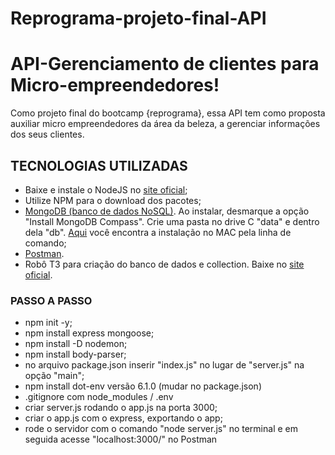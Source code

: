 # Reprograma-projeto-final-API
# API-Gerenciamento de clientes para Micro-empreendedores! 


Como projeto final do bootcamp {reprograma}, essa API tem como proposta auxiliar micro empreendedores da área da beleza, a gerenciar informações dos seus clientes.

## TECNOLOGIAS UTILIZADAS
- Baixe e instale o NodeJS no <a href = "https://nodejs.org/en/">site oficial</a>; 
- Utilize NPM para o download dos pacotes;
- <a href = "https://www.mongodb.com/dr/fastdl.mongodb.org/win32/mongodb-win32-x86_64-2008plus-ssl-4.0.1-signed.msi/download"> MongoDB (banco de dados NoSQL)</a>. 
Ao instalar, desmarque a opção "Install MongoDB Compass". Crie uma pasta no drive C "data" e dentro dela "db". 
<a href = "https://treehouse.github.io/installation-guides/mac/mongo-mac.html"> Aqui</a>
você encontra a instalação no MAC pela linha de comando;
- <a href = "https://www.getpostman.com/downloads/"> Postman</a>.
- Robô T3 para criação do banco de dados e collection. Baixe no <a href = "https://robomongo.org/download" >site oficial</a>.

### PASSO A PASSO
- npm init -y;
- npm install express mongoose;
- npm install -D nodemon;
- npm install body-parser;
- no arquivo package.json inserir "index.js" no lugar de "server.js" na opção "main";
- npm install dot-env versão 6.1.0 (mudar no package.json)
- .gitignore com node_modules / .env 
- criar server.js rodando o app.js na porta 3000;
- criar o app.js com o express, exportando o app;
- rode o servidor com o comando "node server.js" no terminal e em seguida acesse "localhost:3000/" no Postman

